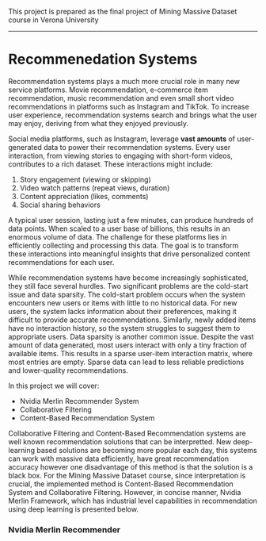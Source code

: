This project is prepared as the final project of Mining Massive Dataset course in Verona University

----
# Recommenedation Systems

Recommendation systems plays a much more crucial role in many new service platforms. Movie recommendation, e-commerce item recommendation, music recommendation and even small short video recommendations in platforms such as Instagram and TikTok.
To increase user experience, recommendation systems search and brings what the user may enjoy, deriving from what they enjoyed previously.

Social media platforms, such as Instagram, leverage **vast amounts** of user-generated data to power their recommendation systems. Every user interaction, from viewing stories to engaging with short-form videos, contributes to a rich dataset. These interactions might include:

1. Story engagement (viewing or skipping)
2. Video watch patterns (repeat views, duration)
3. Content appreciation (likes, comments)
4. Social sharing behaviors

A typical user session, lasting just a few minutes, can produce hundreds of data points. When scaled to a user base of billions, this results in an enormous volume of data.
The challenge for these platforms lies in efficiently collecting and processing this data. The goal is to transform these interactions into meaningful insights that drive personalized content recommendations for each user.

While recommendation systems have become increasingly sophisticated, they still face several hurdles. Two significant problems are the cold-start issue and data sparsity.
The cold-start problem occurs when the system encounters new users or items with little to no historical data. For new users, the system lacks information about their preferences, making it difficult to provide accurate recommendations. Similarly, newly added items have no interaction history, so the system struggles to suggest them to appropriate users.
Data sparsity is another common issue. Despite the vast amount of data generated, most users interact with only a tiny fraction of available items. This results in a sparse user-item interaction matrix, where most entries are empty. Sparse data can lead to less reliable predictions and lower-quality recommendations.

In this project we will cover:
- Nvidia Merlin Recommender System
- Collaborative Filtering
- Content-Based Recommendation System

Collaborative Filtering and Content-Based Recommendation systems are well known recommendation solutions that can be interpretted. New deep-learning based solutions are becoming more popular each day, this systems can work with massive data efficiently, have great recommendation accuracy however one disadvantage of this method is that the solution is a black box.
For the Mining Massive Dataset course, since interpretation is crucial, the implemented method is Content-Based Recommendation System and Collaborative Filtering. However, in concise manner, Nvidia Merlin Framework, which has industrial level capabilities in recommendation using deep learning is presented below.

### Nvidia Merlin Recommender 
